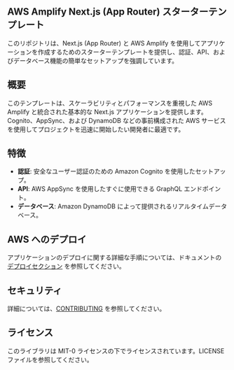 ## AWS Amplify Next.js (App Router) スターターテンプレート

このリポジトリは、Next.js (App Router) と AWS Amplify を使用してアプリケーションを作成するためのスターターテンプレートを提供し、認証、API、およびデータベース機能の簡単なセットアップを強調しています。

## 概要

このテンプレートは、スケーラビリティとパフォーマンスを重視した AWS Amplify と統合された基本的な Next.js アプリケーションを提供します。Cognito、AppSync、および DynamoDB などの事前構成された AWS サービスを使用してプロジェクトを迅速に開始したい開発者に最適です。

## 特徴

- **認証**: 安全なユーザー認証のための Amazon Cognito を使用したセットアップ。
- **API**: AWS AppSync を使用したすぐに使用できる GraphQL エンドポイント。
- **データベース**: Amazon DynamoDB によって提供されるリアルタイムデータベース。

## AWS へのデプロイ

アプリケーションのデプロイに関する詳細な手順については、ドキュメントの [デプロイセクション](https://docs.amplify.aws/nextjs/start/quickstart/nextjs-app-router-client-components/#deploy-a-fullstack-app-to-aws) を参照してください。

## セキュリティ

詳細については、[CONTRIBUTING](CONTRIBUTING.md#security-issue-notifications) を参照してください。

## ライセンス

このライブラリは MIT-0 ライセンスの下でライセンスされています。LICENSE ファイルを参照してください。